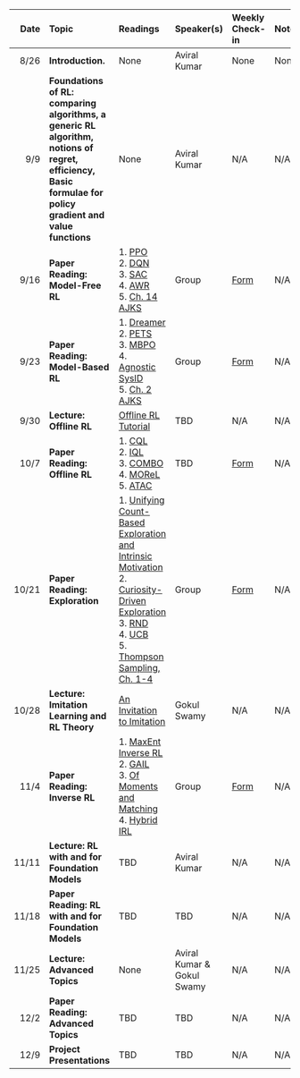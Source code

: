 
| Date | Topic | Readings |Speaker(s) | Weekly Check-in | Notes |
| ---: | :--- | :--- | :--- | :--- | --- |
|  8/26 | **Introduction.** | None | Aviral Kumar  | None | None |
|  9/9 | **Foundations of RL: comparing algorithms, a generic RL algorithm, notions of regret, efficiency, Basic formulae for policy gradient and value functions**| None | Aviral Kumar | N/A | N/A |
|  9/16 | **Paper Reading: Model-Free RL**| 1. [PPO](https://arxiv.org/abs/1707.06347) <br> 2. [DQN](https://arxiv.org/abs/1312.5602) <br> 3. [SAC](https://arxiv.org/abs/1801.01290) <br> 4. [AWR](https://arxiv.org/abs/1910.00177) <br> 5. [Ch. 14 AJKS](https://rltheorybook.github.io/rltheorybook_AJKS.pdf)  | Group | [Form](https://forms.gle/f2tHkUFWFMjGnCRF7) | N/A |
|  9/23 | **Paper Reading: Model-Based RL**| 1. [Dreamer](https://arxiv.org/abs/2010.02193) <br> 2. [PETS](https://arxiv.org/abs/1805.12114) <br> 3. [MBPO](https://arxiv.org/abs/1906.08253) <br> 4. [Agnostic SysID](https://arxiv.org/abs/1203.1007) <br> 5. [Ch. 2 AJKS](https://rltheorybook.github.io/rltheorybook_AJKS.pdf)  | Group | [Form](https://forms.gle/E3rhSNkXxwrKfe7T6) | N/A |
|  9/30 | **Lecture: Offline RL**| [Offline RL Tutorial](https://arxiv.org/abs/2005.01643) | TBD | N/A | N/A |
|  10/7 | **Paper Reading: Offline RL**| 1. [CQL](https://arxiv.org/abs/2006.04779) <br> 2. [IQL](https://arxiv.org/abs/2110.06169) <br> 3. [COMBO](https://arxiv.org/abs/2102.08363) <br> 4. [MOReL](https://arxiv.org/abs/2005.05951) <br> 5. [ATAC](https://arxiv.org/abs/2202.02446) | TBD | [Form](https://docs.google.com/forms/d/e/1FAIpQLSc8QzeLwi_L74nACcugWGWwBml0ZOLKf1ex4hAqkgOtiUGL0w/viewform?usp=sf_link) | N/A |
|  10/21 | **Paper Reading: Exploration**| 1. [Unifying Count-Based Exploration and Intrinsic Motivation](https://arxiv.org/abs/1606.01868) <br> 2. [Curiosity-Driven Exploration](https://arxiv.org/abs/1705.05363) <br> 3. [RND](https://arxiv.org/abs/1810.12894) <br> 4. [UCB](https://arxiv.org/abs/1703.05449) <br> 5. [Thompson Sampling, Ch. 1-4](https://arxiv.org/abs/1707.02038) |Group| [Form](https://docs.google.com/forms/d/e/1FAIpQLSeZBbbvifnarZwDETUqczHK8qsH1Pw3JNsUi2Mb3DpMKnuUGA/viewform?usp=sf_link) | N/A |
|  10/28 | **Lecture: Imitation Learning and RL Theory**| [An Invitation to Imitation](https://www.ri.cmu.edu/pub_files/2015/3/InvitationToImitation_3_1415.pdf) | Gokul Swamy | N/A | N/A |
|  11/4 | **Paper Reading: Inverse RL**| 1. [MaxEnt Inverse RL](https://cdn.aaai.org/AAAI/2008/AAAI08-227.pdf) <br> 2. [GAIL](https://arxiv.org/pdf/1606.03476) <br> 3. [Of Moments and Matching](https://arxiv.org/pdf/2103.03236) <br> 4. [Hybrid IRL](https://arxiv.org/pdf/2402.08848) | Group | [Form](https://docs.google.com/forms/d/e/1FAIpQLScQTX1cbwuP9VjGb0LG4wq84pcnwOMilj5YqDZaps69vguFag/viewform?usp=sf_link) | N/A |
|  11/11 | **Lecture: RL with and for Foundation Models**| TBD | Aviral Kumar | N/A | N/A |
|  11/18 | **Paper Reading: RL with and for Foundation Models**| TBD | TBD | N/A | N/A |
|  11/25 | **Lecture: Advanced Topics**| None | Aviral Kumar \& Gokul Swamy | N/A | N/A |
|  12/2 | **Paper Reading: Advanced Topics**| TBD | TBD | N/A | N/A |
|  12/9 | **Project Presentations**| TBD | TBD | N/A | N/A |

